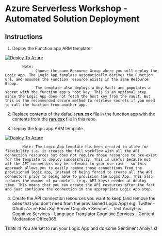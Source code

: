 # Azure Serverless Workshop - Automated Solution Deployment
## Instructions


1. Deploy the Function app ARM template.

[![Deploy To Azure](https://aka.ms/deploytoazurebutton)](https://portal.azure.com/#create/Microsoft.Template/uri/https%3A%2F%2Fraw.githubusercontent.com%2FMicrosoft-USEduAzure%2Fworkshops%2Fmaster%2Fserverless%2Fdeploy%2Ffunction-http-trigger%2Fazuredeploy.json)

            Note: 
                - Choose the same Resource Group where you will deploy the Logic App. The Logic App template automatically derives the Function url, and assumes the Function resource exists in the same Resource Group.
                - The template also deploys a Key Vault and populates a secret with the function app's host key. This is an optional step since the Logic App does not fetch the host key from the vault. But this is the recommended secure method to retrieve secrets if you need to call the function from another app.
  
2. Replace contents of the default **run.csx** file in the function app with the contents from the [**run.csx**](https://raw.githubusercontent.com/Microsoft-USEduAzure/workshops/master/serverless/deploy/function-http-trigger/run.csx) file in this repo.

3. Deploy the logic app ARM template.

[![Deploy To Azure](https://aka.ms/deploytoazurebutton)](https://portal.azure.com/#create/Microsoft.Template/uri/https%3A%2F%2Fraw.githubusercontent.com%2FMicrosoft-USEduAzure%2Fworkshops%2Fmaster%2Fserverless%2Fdeploy%2Fazuredeploy-logicApp-SentimentAnalysis.json)

            Note: The Logic App template has been created to allow for flexibility i.e. it creates the full workflow with all the API connection resources but does not require those resources to pre-exist for the template to deploy successfully. This is useful because not all the API connectors may be relevant to your use case - so this approach allows you to easily remove those connections from the provisioned logic app, instead of being forced to create all the API connectors prior to being able to provision the Logic App. This also reduces the number of parameters (e.g. API keys) needed at deploy time. This means that you can create the API resources after the fact and just configure the connection in the appropriate Logic App step.

4. Create the API connection resources you want to keep (and remove the ones that you don't need from the provisioned Logic App)
        e.g.
            Twitter - OAuth
            Azure Blob
            Sql Server
            Cognitive Services - Text Analytics
            Cognitive Services - Language Translator
            Cognitive Services - Content Moderation
            Office365

Thats it! You are set to run your Logic App and do some Sentiment Analysis!